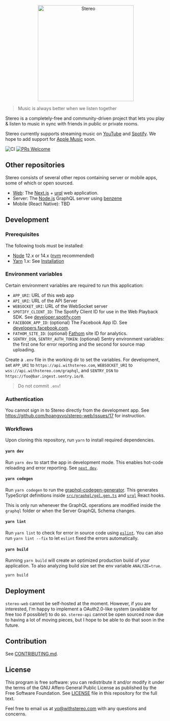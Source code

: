 <p align="center">
  <a href="https://withstereo.com">
    <img alt="Stereo" src="https://withstereo.com/images/banner.png" height="300px">
  </a>
</p>

> Music is always better when we listen together

Stereo is a completely-free and community-driven project that lets you play & listen to music in sync with friends in public or private rooms.

Stereo currently supports streaming music on [YouTube](https://www.youtube.com/) and [Spotify](https://www.spotify.com/). We hope to add support for [Apple Music](https://www.apple.com/apple-music/) soon.

![CI](https://github.com/hoangvvo/stereo-web/workflows/CI/badge.svg)
[![PRs Welcome](https://badgen.net/badge/PRs/welcome/ff5252)](/CONTRIBUTING.md)

## Other repositories

Stereo consists of several other repos containing server or mobile apps, some of which or open sourced.

- [Web](https://github.com/hoangvvo/stereo-web): The [Next.js](https://github.com/vercel/next.js) + [urql](https://formidable.com/open-source/urql/) web application.
- Server: The [Node.js](https://github.com/nodejs/node) GraphQL server using [benzene](https://github.com/hoangvvo/benzene)
- Mobile (React Native): TBD

## Development

### Prerequisites

The following tools must be installed:

- [Node](https://nodejs.org/) 12.x or 14.x ([nvm](https://github.com/nvm-sh/nvm) recommended)
- [Yarn](https://yarnpkg.com/) 1.x: See [Installation](https://classic.yarnpkg.com/en/docs/install)

### Environment variables

Certain environment variables are required to run this application:

- `APP_URI`: URL of this web app
- `API_URI`: URL of the API Server
- `WEBSOCKET_URI`: URL of the WebSocket server
- `SPOTIFY_CLIENT_ID`: The Spotify Client ID for use in the Web Playback SDK. See [developer.spotify.com](https://developer.spotify.com/)
- `FACEBOOK_APP_ID`: (optional) The Facebook App ID. See [developers.facebook.com](https://developers.facebook.com/).
- `FATHOM_SITE_ID`: (optional) [Fathom](https://usefathom.com/) site ID for analytics.
- `SENTRY_DSN`, `SENTRY_AUTH_TOKEN`: (optional) Sentry environment variables: the first one for error reporting and the second for source map uploading.

Create a `.env` file in the working dir to set the variables. For development, set `APP_URI` to `https://api.withstereo.com`, `WEBSOCKET_URI` to `wss://api.withstereo.com/graphql`, and `SENTRY_DSN` to `https://foo@bar.ingest.sentry.io/0`.

> Do not commit `.env`!

### Authentication

You cannot sign in to Stereo directly from the development app. See https://github.com/hoangvvo/stereo-web/issues/17 for instruction.

### Workflows

Upon cloning this repository, run `yarn` to install required dependencies.

#### `yarn dev`

Run `yarn dev` to start the app in development mode. This enables hot-code reloading and error reporting. See [`next dev`](https://nextjs.org/docs/api-reference/cli#development).

#### `yarn codegen`

Run `yarn codegen` to run the [graphql-codegen-generator](https://github.com/dotansimha/graphql-code-generator). This generates TypeScript definitions inside [`src/graphql/gql.gen.ts`](src/graphql/gql.gen.ts) and [`urql`](https://github.com/FormidableLabs/urql) React hooks.

This is only run whenever the GraphQL operations are modified inside the `graphql` folder or when the Server GraphQL Schema changes.

#### `yarn lint`

Run `yarn lint` to check for error in source code using [`eslint`](https://github.com/eslint/eslint). You can also run `yarn lint --fix` to let `eslint` fixed the errors automatically.

#### `yarn build`

Running `yarn build` will create an optimized production build of your application. To also analyzing build size set the env variable `ANALYZE=true`.

```bash
yarn build
```

## Deployment

`stereo-web` cannot be self-hosted at the moment. However, if you are interested, I'm happy to implement a OAuth2.0-like system (available for free too if possible!) to do so. `stereo-api` cannot be open sourced now due to having a lot of moving pieces, but I hope to be able to do that soon in the future.

## Contribution

See [CONTRIBUTING.md](CONTRIBUTING.md).

## License

This program is free software: you can redistribute it and/or modify it under the terms of the GNU Affero General Public License as published by the Free Software Foundation. See [LICENSE](LICENSE) file in this repository for the full text.

Feel free to email us at [yo@withstereo.com](yo@withstereo.com) with any questions and concerns.

